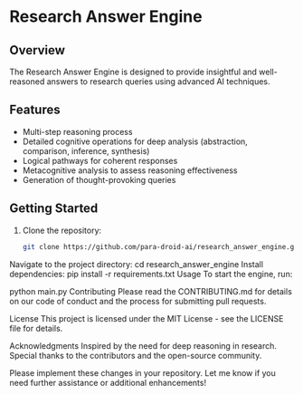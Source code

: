 # Research Answer Engine

## Overview
The Research Answer Engine is designed to provide insightful and well-reasoned answers to research queries using advanced AI techniques.

## Features
- Multi-step reasoning process
- Detailed cognitive operations for deep analysis (abstraction, comparison, inference, synthesis)
- Logical pathways for coherent responses
- Metacognitive analysis to assess reasoning effectiveness
- Generation of thought-provoking queries

## Getting Started
1. Clone the repository:
   ```bash
   git clone https://github.com/para-droid-ai/research_answer_engine.git
   ```
Navigate to the project directory:
cd research_answer_engine
Install dependencies:
pip install -r requirements.txt
Usage
To start the engine, run:

python main.py
Contributing
Please read the CONTRIBUTING.md for details on our code of conduct and the process for submitting pull requests.

License
This project is licensed under the MIT License - see the LICENSE file for details.

Acknowledgments
Inspired by the need for deep reasoning in research.
Special thanks to the contributors and the open-source community.

Please implement these changes in your repository. Let me know if you need further assistance or additional enhancements!
